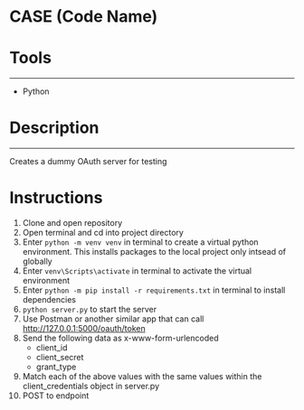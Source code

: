 # CASE (Code Name)
# Tools 
-----
* Python 


# Description
------------
Creates a dummy OAuth server for testing


# Instructions
1. Clone and open repository
2. Open terminal and cd into project directory
3. Enter `python -m venv venv` in terminal to create a virtual python environment. This installs packages to the local project only intsead of globally
4. Enter `venv\Scripts\activate` in terminal to activate the virtual environment
5. Enter `python -m pip install -r requirements.txt` in terminal to install dependencies
6. `python server.py` to start the server
7. Use Postman or another similar app that can call http://127.0.0.1:5000/oauth/token
8. Send the following data as x-www-form-urlencoded
   * client_id
   * client_secret
   * grant_type
9. Match each of the above values with the same values within the client_credentials object in server.py
10. POST to endpoint


